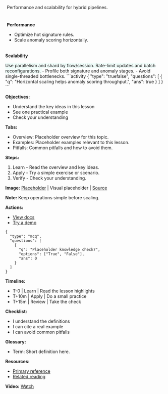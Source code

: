 <card class="mb-8">

<div style="padding:5px; border-radius:12px; max-width:800px; margin:auto; text-align:justify;">

Performance and scalability for hybrid pipelines.

</div>

</card>

<card class="mb-8">

<div style="padding:5px; border-radius:12px; max-width:800px; margin:auto; text-align:justify;">

**Performance**

- Optimize hot signature rules.
- Scale anomaly scoring horizontally.

</div>

</card>

<card style="background:#F0FDFA;">

**Scalability**

<accordion title="Data path" open="false">
Use parallelism and shard by flow/session.
</accordion>

<accordion title="Control path" open="false">
Rate-limit updates and batch reconfigurations.
</accordion>

</card>

<key-points>
- Profile both signature and anomaly stages.
- Avoid single-threaded bottlenecks.
</key-points>

<accordion title="Activity — true/false" open="true" class="mb-8">
```activity
{
  "type": "truefalse",
  "questions": [
    { "q": "Horizontal scaling helps anomaly scoring throughput.", "ans": true }
  ]
}
```
</accordion>

**Objectives:**

- Understand the key ideas in this lesson
- See one practical example
- Check your understanding

**Tabs:**

- Overview: Placeholder overview for this topic.
- Examples: Placeholder examples relevant to this lesson.
- Pitfalls: Common pitfalls and how to avoid them.

**Steps:**

1. Learn - Read the overview and key ideas.
2. Apply - Try a simple exercise or scenario.
3. Verify - Check your understanding.

**Image:** [Placeholder](https://via.placeholder.com/960x400)
| Visual placeholder
| [Source](https://via.placeholder.com)

**Note:** Keep operations simple before scaling.

**Actions:**

- [View docs](https://example.com/docs)
- [Try a demo](https://example.com/demo)

```activity
{
  "type": "mcq",
  "questions": [
    {
      "q": "Placeholder knowledge check?",
      "options": ["True", "False"],
      "ans": 0
    }
  ]
}
```

**Timeline:**

- T-0 | Learn | Read the lesson highlights
- T+10m | Apply | Do a small practice
- T+15m | Review | Take the check

**Checklist:**

- I understand the definitions
- I can cite a real example
- I can avoid common pitfalls

**Glossary:**

- Term: Short definition here.

**Resources:**

- [Primary reference](https://example.com/reference)
- [Related reading](https://example.com/related)

**Video:** [Watch](https://www.youtube.com/embed/VIDEO_ID)
